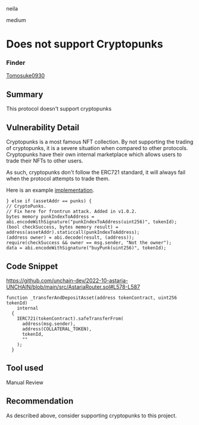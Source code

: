 neila

medium

# Does not support Cryptopunks

### Finder 
[Tomosuke0930](https://github.com/Tomosuke0930)

## Summary
This protocol doesn't support cryptopunks

## Vulnerability Detail
Cryptopunks is a most famous NFT collection.
By not supporting the trading of cryptopunks, it is a severe situation when compared to other protocols. Cryptopunks have their own internal marketplace which allows users to trade their NFTs to other users.

As such, cryptopunks don't follow the ERC721 standard, it will always fail when the protocol attempts to trade them.

Here is an example [implementation](https://github.com/code-423n4/2021-12-nftx/blob/main/nftx-protocol-v2/contracts/solidity/NFTXStakingZap.sol#L417-L424).

```solidity
} else if (assetAddr == punks) {
// CryptoPunks.
// Fix here for frontrun attack. Added in v1.0.2.
bytes memory punkIndexToAddress = abi.encodeWithSignature("punkIndexToAddress(uint256)", tokenId);
(bool checkSuccess, bytes memory result) = address(assetAddr).staticcall(punkIndexToAddress);
(address owner) = abi.decode(result, (address));
require(checkSuccess && owner == msg.sender, "Not the owner");
data = abi.encodeWithSignature("buyPunk(uint256)", tokenId);
```

## Code Snippet
https://github.com/unchain-dev/2022-10-astaria-UNCHAIN/blob/main/src/AstariaRouter.sol#L578-L587
```solidity
function _transferAndDepositAsset(address tokenContract, uint256 tokenId)
    internal
  {
    IERC721(tokenContract).safeTransferFrom(
      address(msg.sender),
      address(COLLATERAL_TOKEN),
      tokenId,
      ""
    );
  }
```


## Tool used
Manual Review

## Recommendation
As described above, consider supporting cryptopunks to this project.